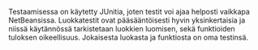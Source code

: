 Testaamisessa on käytetty JUnitia, joten testit voi ajaa helposti vaikkapa NetBeansissa.
Luokkatestit ovat pääsääntöisesti hyvin yksinkertaisia ja niissä käytännössä tarkistetaan luokkien luomisen, sekä funktioiden tuloksen oikeellisuus.
Jokaisesta luokasta ja funktiosta on oma testinsä.